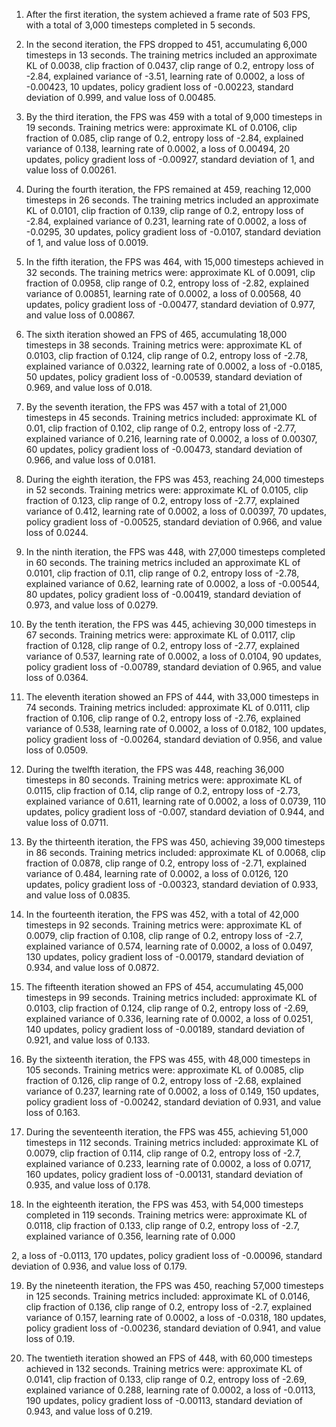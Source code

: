 1. After the first iteration, the system achieved a frame rate of 503 FPS, with a total of 3,000 timesteps completed in 5 seconds.

2. In the second iteration, the FPS dropped to 451, accumulating 6,000 timesteps in 13 seconds. The training metrics included an approximate KL of 0.0038, clip fraction of 0.0437, clip range of 0.2, entropy loss of -2.84, explained variance of -3.51, learning rate of 0.0002, a loss of -0.00423, 10 updates, policy gradient loss of -0.00223, standard deviation of 0.999, and value loss of 0.00485.

3. By the third iteration, the FPS was 459 with a total of 9,000 timesteps in 19 seconds. Training metrics were: approximate KL of 0.0106, clip fraction of 0.085, clip range of 0.2, entropy loss of -2.84, explained variance of 0.138, learning rate of 0.0002, a loss of 0.00494, 20 updates, policy gradient loss of -0.00927, standard deviation of 1, and value loss of 0.00261.

4. During the fourth iteration, the FPS remained at 459, reaching 12,000 timesteps in 26 seconds. The training metrics included an approximate KL of 0.0101, clip fraction of 0.139, clip range of 0.2, entropy loss of -2.84, explained variance of 0.231, learning rate of 0.0002, a loss of -0.0295, 30 updates, policy gradient loss of -0.0107, standard deviation of 1, and value loss of 0.0019.

5. In the fifth iteration, the FPS was 464, with 15,000 timesteps achieved in 32 seconds. The training metrics were: approximate KL of 0.0091, clip fraction of 0.0958, clip range of 0.2, entropy loss of -2.82, explained variance of 0.00851, learning rate of 0.0002, a loss of 0.00568, 40 updates, policy gradient loss of -0.00477, standard deviation of 0.977, and value loss of 0.00867.

6. The sixth iteration showed an FPS of 465, accumulating 18,000 timesteps in 38 seconds. Training metrics were: approximate KL of 0.0103, clip fraction of 0.124, clip range of 0.2, entropy loss of -2.78, explained variance of 0.0322, learning rate of 0.0002, a loss of -0.0185, 50 updates, policy gradient loss of -0.00539, standard deviation of 0.969, and value loss of 0.018.

7. By the seventh iteration, the FPS was 457 with a total of 21,000 timesteps in 45 seconds. Training metrics included: approximate KL of 0.01, clip fraction of 0.102, clip range of 0.2, entropy loss of -2.77, explained variance of 0.216, learning rate of 0.0002, a loss of 0.00307, 60 updates, policy gradient loss of -0.00473, standard deviation of 0.966, and value loss of 0.0181.

8. During the eighth iteration, the FPS was 453, reaching 24,000 timesteps in 52 seconds. Training metrics were: approximate KL of 0.0105, clip fraction of 0.123, clip range of 0.2, entropy loss of -2.77, explained variance of 0.412, learning rate of 0.0002, a loss of 0.00397, 70 updates, policy gradient loss of -0.00525, standard deviation of 0.966, and value loss of 0.0244.

9. In the ninth iteration, the FPS was 448, with 27,000 timesteps completed in 60 seconds. The training metrics included an approximate KL of 0.0101, clip fraction of 0.11, clip range of 0.2, entropy loss of -2.78, explained variance of 0.62, learning rate of 0.0002, a loss of -0.00544, 80 updates, policy gradient loss of -0.00419, standard deviation of 0.973, and value loss of 0.0279.

10. By the tenth iteration, the FPS was 445, achieving 30,000 timesteps in 67 seconds. Training metrics were: approximate KL of 0.0117, clip fraction of 0.128, clip range of 0.2, entropy loss of -2.77, explained variance of 0.537, learning rate of 0.0002, a loss of 0.0104, 90 updates, policy gradient loss of -0.00789, standard deviation of 0.965, and value loss of 0.0364.

11. The eleventh iteration showed an FPS of 444, with 33,000 timesteps in 74 seconds. Training metrics included: approximate KL of 0.0111, clip fraction of 0.106, clip range of 0.2, entropy loss of -2.76, explained variance of 0.538, learning rate of 0.0002, a loss of 0.0182, 100 updates, policy gradient loss of -0.00264, standard deviation of 0.956, and value loss of 0.0509.

12. During the twelfth iteration, the FPS was 448, reaching 36,000 timesteps in 80 seconds. Training metrics were: approximate KL of 0.0115, clip fraction of 0.14, clip range of 0.2, entropy loss of -2.73, explained variance of 0.611, learning rate of 0.0002, a loss of 0.0739, 110 updates, policy gradient loss of -0.007, standard deviation of 0.944, and value loss of 0.0711.

13. By the thirteenth iteration, the FPS was 450, achieving 39,000 timesteps in 86 seconds. Training metrics included: approximate KL of 0.0068, clip fraction of 0.0878, clip range of 0.2, entropy loss of -2.71, explained variance of 0.484, learning rate of 0.0002, a loss of 0.0126, 120 updates, policy gradient loss of -0.00323, standard deviation of 0.933, and value loss of 0.0835.

14. In the fourteenth iteration, the FPS was 452, with a total of 42,000 timesteps in 92 seconds. Training metrics were: approximate KL of 0.0079, clip fraction of 0.108, clip range of 0.2, entropy loss of -2.7, explained variance of 0.574, learning rate of 0.0002, a loss of 0.0497, 130 updates, policy gradient loss of -0.00179, standard deviation of 0.934, and value loss of 0.0872.

15. The fifteenth iteration showed an FPS of 454, accumulating 45,000 timesteps in 99 seconds. Training metrics included: approximate KL of 0.0103, clip fraction of 0.124, clip range of 0.2, entropy loss of -2.69, explained variance of 0.336, learning rate of 0.0002, a loss of 0.0251, 140 updates, policy gradient loss of -0.00189, standard deviation of 0.921, and value loss of 0.133.

16. By the sixteenth iteration, the FPS was 455, with 48,000 timesteps in 105 seconds. Training metrics were: approximate KL of 0.0085, clip fraction of 0.126, clip range of 0.2, entropy loss of -2.68, explained variance of 0.237, learning rate of 0.0002, a loss of 0.149, 150 updates, policy gradient loss of -0.00242, standard deviation of 0.931, and value loss of 0.163.

17. During the seventeenth iteration, the FPS was 455, achieving 51,000 timesteps in 112 seconds. Training metrics included: approximate KL of 0.0079, clip fraction of 0.114, clip range of 0.2, entropy loss of -2.7, explained variance of 0.233, learning rate of 0.0002, a loss of 0.0717, 160 updates, policy gradient loss of -0.00131, standard deviation of 0.935, and value loss of 0.178.

18. In the eighteenth iteration, the FPS was 453, with 54,000 timesteps completed in 119 seconds. Training metrics were: approximate KL of 0.0118, clip fraction of 0.133, clip range of 0.2, entropy loss of -2.7, explained variance of 0.356, learning rate of 0.000

2, a loss of -0.0113, 170 updates, policy gradient loss of -0.00096, standard deviation of 0.936, and value loss of 0.179.

19. By the nineteenth iteration, the FPS was 450, reaching 57,000 timesteps in 125 seconds. Training metrics included: approximate KL of 0.0146, clip fraction of 0.136, clip range of 0.2, entropy loss of -2.7, explained variance of 0.157, learning rate of 0.0002, a loss of -0.0318, 180 updates, policy gradient loss of -0.00236, standard deviation of 0.941, and value loss of 0.19.

20. The twentieth iteration showed an FPS of 448, with 60,000 timesteps achieved in 132 seconds. Training metrics were: approximate KL of 0.0141, clip fraction of 0.133, clip range of 0.2, entropy loss of -2.69, explained variance of 0.288, learning rate of 0.0002, a loss of -0.0113, 190 updates, policy gradient loss of -0.00113, standard deviation of 0.943, and value loss of 0.219.
